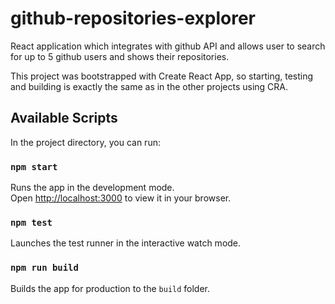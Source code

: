 # github-repositories-explorer
React application which integrates with github API and allows user to search for up to 5 github users and shows their repositories.

This project was bootstrapped with Create React App, so starting, testing and building is exactly the same as in the other projects using CRA.

## Available Scripts

In the project directory, you can run:

### `npm start`

Runs the app in the development mode.\
Open [http://localhost:3000](http://localhost:3000) to view it in your browser.

### `npm test`

Launches the test runner in the interactive watch mode.

### `npm run build`

Builds the app for production to the `build` folder.

